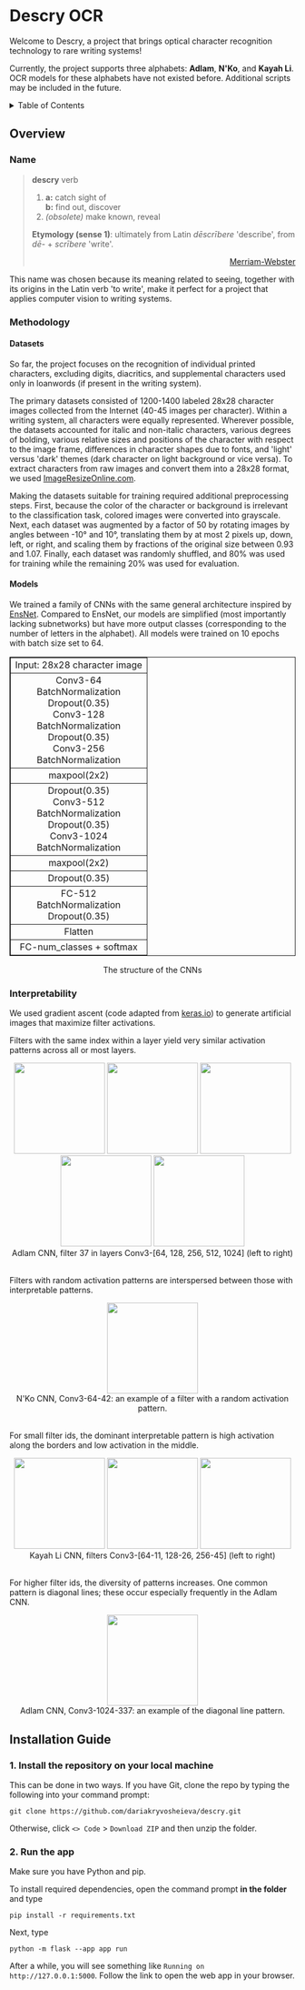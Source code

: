 # Descry OCR

Welcome to Descry, a project that brings optical character recognition technology to rare writing systems!

Currently, the project supports three alphabets: **Adlam**, **N'Ko**, and **Kayah Li**. OCR models for these alphabets have not existed before. Additional scripts may be included in the future.

<!-- TABLE OF CONTENTS -->
<details>
  <summary>Table of Contents</summary>
  <ol>
    <li>
      <a href="#overview">Overview</a>
      <ul>
        <li><a href="#name">Name</a></li>
        <li><a href="#methodology">Methodology</a></li>
        <ul>
            <li><a href="#datasets">Datasets</a></li>
            <li><a href="models">Models</a></li>
        </ul>
        <li><a href="#interpretability">Interpretability</a></li>
      </ul>
    </li>
    <li>
      <a href="#installation-guide">Installation Guide</a>
    </li>
  </ol>
</details>

<!-- OVERVIEW -->
## Overview

### Name

> **descry** verb
>
> 1. **a:** catch sight of <br>
>    **b:** find out, discover
> 2. *(obsolete)* make known, reveal
>
> **Etymology (sense 1)**: ultimately from Latin *dēscrībere* 'describe', from *dē-* + *scrībere* 'write'.
> <div align="right"> <a href="https://www.merriam-webster.com/dictionary/descry">Merriam-Webster</a> </div>

This name was chosen because its meaning related to seeing, together with its origins in the Latin verb 'to write', make it perfect for a project that applies computer vision to writing systems.

### Methodology

#### Datasets

So far, the project focuses on the recognition of individual printed characters, excluding digits, diacritics, and supplemental characters used only in loanwords (if present in the writing system).

The primary datasets consisted of 1200-1400 labeled 28x28 character images collected from the Internet (40-45 images per character). Within a writing system, all characters were equally represented. Wherever possible, the datasets accounted for italic and non-italic characters, various degrees of bolding, various relative sizes and positions of the character with respect to the image frame, differences in character shapes due to fonts, and 'light' versus 'dark' themes (dark character on light background or vice versa). To extract characters from raw images and convert them into a 28x28 format, we used <a href="https://www.imageresizeonline.com/convert-image-to-28x28-pixels.php">ImageResizeOnline.com</a>.

Making the datasets suitable for training required additional preprocessing steps. First, because the color of the character or background is irrelevant to the classification task, colored images were converted into grayscale. Next, each dataset was augmented by a factor of 50 by rotating images by angles between -10° and 10°, translating them by at most 2 pixels up, down, left, or right, and scaling them by fractions of the original size between 0.93 and 1.07. Finally, each dataset was randomly shuffled, and 80% was used for training while the remaining 20% was used for evaluation.

#### Models

We trained a family of CNNs with the same general architecture inspired by <a href="https://www.jstage.jst.go.jp/article/transinf/E106.D/7/E106.D_2022EDL8098/_pdf/-char/en">EnsNet</a>. Compared to EnsNet, our models are simplified (most importantly lacking subnetworks) but have more output classes (corresponding to the number of letters in the alphabet). All models were trained on 10 epochs with batch size set to 64.

<div align="center">

<table style="border: 1px solid; text-align: center;" rules="all">
	<tr>
		<td><div align="center">Input: 28x28 character image</div></td>
	</tr>
	<tr>
		<td><div align="center">Conv3-64 <br> BatchNormalization <br> Dropout(0.35) <br> Conv3-128 <br> BatchNormalization <br> Dropout(0.35) <br> Conv3-256 <br> BatchNormalization</div></td>
	</tr>
	<tr>
		<td><div align="center">maxpool(2x2)</div></td>
	</tr>
	<tr>
		<td><div align="center">Dropout(0.35) <br> Conv3-512 <br> BatchNormalization <br> Dropout(0.35) <br> Conv3-1024 <br> BatchNormalization</div></td>
	</tr>
	<tr>
		<td><div align="center">maxpool(2x2)</div></td>
	</tr>
	<tr>
		<td><div align="center">Dropout(0.35)</div></td>
	</tr>
	<tr>
		<td><div align="center">FC-512 <br> BatchNormalization <br> Dropout(0.35)</div></td>
	</tr>
	<tr>
		<td><div align="center">Flatten</div></td>
	</tr>
	<tr>
		<td><div align="center">FC-num_classes + softmax</div></td>
	</tr>
</table>

The structure of the CNNs

</div>

### Interpretability

We used gradient ascent (code adapted from <a href="https://keras.io/examples/vision/visualizing_what_convnets_learn/">keras.io</a>) to generate artificial images that maximize filter activations.

Filters with the same index within a layer yield very similar activation patterns across all or most layers.

<div align="center">
  	<img src="../assets/64-37.png" width="160" />
  	<img src="../assets/128-37.png" width="160" /> 
  	<img src="../assets/256-37.png" width="160" />
	<img src="../assets/512-37.png" width="160" />
	<img src="../assets/1024-37.png" width="160" />
</div>
<div align="center">
	Adlam CNN, filter 37 in layers Conv3-[64, 128, 256, 512, 1024] (left to right)
</div>

<br>

Filters with random activation patterns are interspersed between those with interpretable patterns.

<div align="center">
  	<img src="../assets/nko-64-42.png" width="160" />
</div>
<div align="center">
	N'Ko CNN, Conv3-64-42: an example of a filter with a random activation pattern.
</div>

<br>

For small filter ids, the dominant interpretable pattern is high activation along the borders and low activation in the middle.

<div align="center">
  	<img src="../assets/kayahli-64-11.png" width="160" />
	<img src="../assets/kayahli-128-26.png" width="160" />
	<img src="../assets/kayahli-256-45.png" width="160" />
</div>
<div align="center">
	Kayah Li CNN, filters Conv3-[64-11, 128-26, 256-45] (left to right)
</div>

<br>

For higher filter ids, the diversity of patterns increases. One common pattern is diagonal lines; these occur especially frequently in the Adlam CNN.

<div align="center">
  	<img src="../assets/1024-337.png" width="160" />
</div>
<div align="center">
	Adlam CNN, Conv3-1024-337: an example of the diagonal line pattern.
</div>

## Installation Guide

### 1. Install the repository on your local machine

This can be done in two ways. If you have Git, clone the repo by typing the following into your command prompt:
```shell
git clone https://github.com/dariakryvosheieva/descry.git
```
Otherwise, click `<> Code` > `Download ZIP` and then unzip the folder.

### 2. Run the app

Make sure you have Python and pip.

To install required dependencies, open the command prompt **in the folder** and type
```shell
pip install -r requirements.txt
```
Next, type
```shell
python -m flask --app app run
```
After a while, you will see something like `Running on http://127.0.0.1:5000`. Follow the link to open the web app in your browser.
